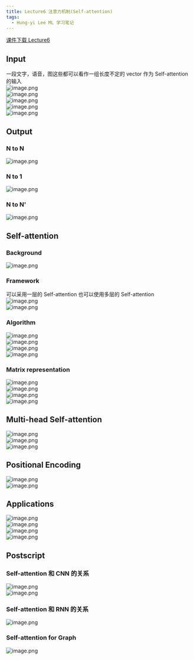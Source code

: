 ```yaml
---
title: Lecture6 注意力机制(Self-attention)
tags:
  - Hung-yi Lee ML 学习笔记
---
```


[课件下载 Lecture6](https://speech.ee.ntu.edu.tw/~hylee/ml/ml2021-course-data/self_v7.pdf)

## Input

一段文字，语音，图这些都可以看作一组长度不定的 vector 作为 Self-attention 的输入<br />![image.png](https://yeyi0003.oss-cn-hangzhou.aliyuncs.com/1705653965970-ef33f7f3-ea6e-40d4-bfba-8c7830d9e417.png)<br />![image.png](https://yeyi0003.oss-cn-hangzhou.aliyuncs.com/1705654136271-597faf93-ebcb-47c5-8e68-0af02c88135f.png)<br />![image.png](https://yeyi0003.oss-cn-hangzhou.aliyuncs.com/1705654150904-a8921268-3c75-4200-98f5-fa9e35b79dbe.png)<br />![image.png](https://yeyi0003.oss-cn-hangzhou.aliyuncs.com/1705654172064-b076b01d-ac86-4099-b269-0cd296455e46.png)<br />![image.png](https://yeyi0003.oss-cn-hangzhou.aliyuncs.com/1705654186823-bce3dc8b-2b35-4c6d-98c7-203840d8c759.png)

## Output

### N to N

![image.png](https://yeyi0003.oss-cn-hangzhou.aliyuncs.com/1705654629390-0aa48689-4113-4732-b5f7-02b964670a31.png)

### N to 1

![image.png](https://yeyi0003.oss-cn-hangzhou.aliyuncs.com/1705654654445-cdb0cd5a-a5d8-4e81-945d-c2264b0922c2.png)

### N to N'

![image.png](https://yeyi0003.oss-cn-hangzhou.aliyuncs.com/1705654743665-610c5b05-cd95-4370-b11a-193a647e9fc1.png)

## Self-attention

### Background

![image.png](https://yeyi0003.oss-cn-hangzhou.aliyuncs.com/1705655325610-f3ae8dc3-d348-4c6f-b1ed-86966c1c66d5.png)

### Framework

可以采用一层的 Self-attention 也可以使用多层的 Self-attention<br />![image.png](https://yeyi0003.oss-cn-hangzhou.aliyuncs.com/1705657511090-6f6181c3-96c2-441d-a0b6-bbbc99db77de.png)<br />![image.png](https://yeyi0003.oss-cn-hangzhou.aliyuncs.com/1705655538762-fe839649-b27e-47de-928b-7f131aef50de.png)

### Algorithm

![image.png](https://yeyi0003.oss-cn-hangzhou.aliyuncs.com/1705656445255-18afb761-18f4-4aac-89eb-0d5fe766baae.png)<br />![image.png](https://yeyi0003.oss-cn-hangzhou.aliyuncs.com/1705657118398-d631a650-e72e-458c-945a-49b5c5da7662.png)<br />![image.png](https://yeyi0003.oss-cn-hangzhou.aliyuncs.com/1705657367036-f7d1b916-b135-48df-9456-5b041b001a7c.png)<br />![image.png](https://yeyi0003.oss-cn-hangzhou.aliyuncs.com/1705657932567-6fd3b0d4-057d-4b2d-b9dd-0047e1ce8164.png)

### Matrix representation

![image.png](https://yeyi0003.oss-cn-hangzhou.aliyuncs.com/1705658337729-a61c4f05-1f9f-4ba7-baab-1657ddb71e09.png)<br />![image.png](https://yeyi0003.oss-cn-hangzhou.aliyuncs.com/1705658380884-9aa21564-eea4-4b1e-977c-47683b07ddb2.png)<br />![image.png](https://yeyi0003.oss-cn-hangzhou.aliyuncs.com/1705658392469-5e9d14d5-93cc-4b64-8c2e-485eb3e1aa14.png)<br />![image.png](https://yeyi0003.oss-cn-hangzhou.aliyuncs.com/1705658479100-2a406016-b456-413a-baa1-eb56cfcaffd4.png)

## **Multi-head Self-attention**

![image.png](https://yeyi0003.oss-cn-hangzhou.aliyuncs.com/1705658896901-5f88f0ca-f513-4728-9121-97025ae70b75.png)<br />![image.png](https://yeyi0003.oss-cn-hangzhou.aliyuncs.com/1705658923941-385c1165-0d57-458f-b752-52968eb8d505.png)<br />![image.png](https://yeyi0003.oss-cn-hangzhou.aliyuncs.com/1705658943537-3a988db0-4dda-4659-b1cd-d6a5293674e6.png)

## Positional Encoding

![image.png](https://yeyi0003.oss-cn-hangzhou.aliyuncs.com/1705665015634-e2a4e561-2af1-42f9-bfa0-cde30847eb0c.png)<br />![image.png](https://yeyi0003.oss-cn-hangzhou.aliyuncs.com/1705665058173-27cb947e-a5e0-4bb3-ac11-755486801751.png)

## Applications

![image.png](https://yeyi0003.oss-cn-hangzhou.aliyuncs.com/1705665108010-911540cd-66f8-47ab-b4d9-94ea1ecf0a09.png)<br />![image.png](https://yeyi0003.oss-cn-hangzhou.aliyuncs.com/1705665115230-4907b335-c732-4b64-9ea6-df7eb8841503.png)<br />![image.png](https://yeyi0003.oss-cn-hangzhou.aliyuncs.com/1705665129372-ae5de3d0-f624-4197-8342-ae501fe13f76.png)<br />![image.png](https://yeyi0003.oss-cn-hangzhou.aliyuncs.com/1705665150372-6b7c9888-604a-4994-a00d-c1c7dc7d8c60.png)

## Postscript

### Self-attention 和 CNN 的关系

![image.png](https://yeyi0003.oss-cn-hangzhou.aliyuncs.com/1705665315664-41209c12-6790-49de-ac12-1c0ebbe5953b.png)<br />![image.png](https://yeyi0003.oss-cn-hangzhou.aliyuncs.com/1705665575016-333765ba-371f-479b-8895-22e3a68da619.png)

### Self-attention 和 RNN 的关系

![image.png](https://yeyi0003.oss-cn-hangzhou.aliyuncs.com/1705665947584-b18d8fb7-a264-491d-81b6-934971fc9e08.png)

### Self-attention for Graph

![image.png](https://yeyi0003.oss-cn-hangzhou.aliyuncs.com/1705666110522-4f8bc291-8129-4f49-81e5-86f97b587765.png)

<br />

<br />
